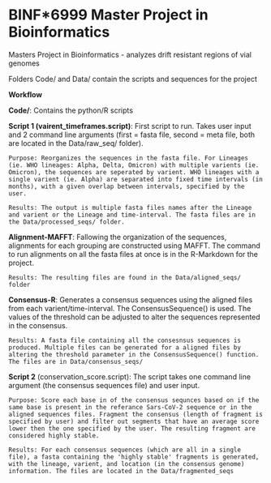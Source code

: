 # BINF*6999 Master Project in Bioinformatics
Masters Project in Bioinformatics - analyzes drift resistant regions of vial genomes 

Folders Code/ and Data/ contain the scripts and sequences for the project

**Workflow**

**Code/**: Contains the python/R scripts 

**Script 1 (vairent_timeframes.script)**: First script to run. Takes user input and 2 command line arguments (first = fasta 
file, second = meta file, both are located in the Data/raw_seq/ folder). 
	
	Purpose: Reorganizes the sequences in the fasta file. For Lineages (ie. WHO lineages: Alpha, Delta, Omicron) with multiple varients (ie. Omicron), the sequences are seperated by varient. WHO lineages with a single varient (ie. Alpha) are separated into fixed time intervals (in months), with a given overlap between intervals, specified by the user. 
	
	Results: The output is multiple fasta files names after the Lineage and varient or the Lineage and time-interval. The fasta files are in the Data/processed_seqs/ folder.
	
**Alignment-MAFFT**: Fallowing the organization of the sequences, alignments for each grouping are constructed using MAFFT. The command to run alignments on all the fasta files at once is in the R-Markdown for the project. 
	
	Results: The resulting files are found in the Data/aligned_seqs/ folder

**Consensus-R**: Generates a consensus sequences using the aligned files from each varient/time-interval. The ConsensusSequence() is used. The values of the threshold can be adjusted to alter the sequences represented in the consensus. 
	
	Results: A fasta file containing all the consesnsus sequences is produced. Multiple files can be generated for a aligned files by altering the threshold parameter in the ConsensusSequence() function. The files are in Data/consensus_seqs/

**Script 2** (conservation_score.script): The script takes one command line argument (the consensus sequences file) and user input.
	
	Purpose: Score each base in of the consensus sequnces based on if the same base is present in the referance Sars-CoV-2 sequence or in the aligned sequences files. Fragment the consensus (length of fragment is specified by user) and filter out segments that have an average score lower then the one specified by the user. The resulting fragment are considered highly stable.
		
	Results: For each consensus sequences (which are all in a single file), a fasta containing the 'highly stable' fragments is generated, with the lineage, varient, and location (in the consensus genome) information. The files are located in the Data/fragmented_seqs



